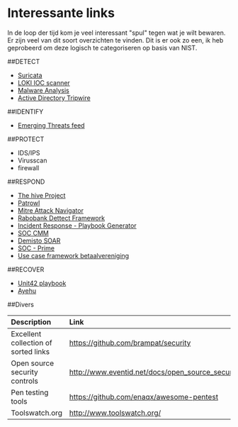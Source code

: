 <h1>Interessante links</h1>
 
In de loop der tijd kom je veel interessant "spul" tegen wat je wilt bewaren. Er zijn veel van dit soort overzichten te vinden. Dit is er ook zo een, ik heb geprobeerd om deze logisch te categoriseren op basis van NIST.

##DETECT 

* [Suricata](https://suricata-ids.org/)
* [LOKI IOC scanner](https://www.nextron-systems.com/loki/)
* [Malware Analysis](https://www.joesecurity.org/)
* [Active Directory Tripwire](https://www.secureworks.com/blog/dcept)


##IDENTIFY

* [Emerging Threats feed](https://rules.emergingthreats.net/)

##PROTECT 

* IDS/IPS
* Virusscan
* firewall



##RESPOND

* [The hive Project](https://thehive-project.org/)
* [Patrowl](https://patrowl.io/home)
* [Mitre Attack Navigator](https://mitre-attack.github.io/attack-navigator/enterprise/)
* [Rabobank Dettect Framework](https://github.com/rabobank-cdc/DeTTECT)
* [Incident Response - Playbook Generator](https://www.incidentresponse.com/events/)
* [SOC CMM](https://www.soc-cmm.com/downloads/latest/)
* [Demisto SOAR](https://github.com/demisto/content)
* [SOC - Prime](https://my.socprime.com/en/soc-workflow-app/)
* [Use case framework betaalvereniging](https://www.betaalvereniging.nl/wp-content/uploads/FI-ISAC-Use-Case-Framework-Full-Documentation.pdf)



##RECOVER 

* [Unit42 playbook](https://pan-unit42.github.io/playbook_viewer/?pb=oilrig)
* [Ayehu](https://ayehu.com/cyber-security-incident-response-automation/top-5-cyber-security-incident-response-playbooks/malware-infections/#tab-id-1)

##Divers 

| Description                           |  Link                                                                                 |
| :-------------------------------------| :-------------------------------------------------------------------------------------|
| Excellent collection of sorted links  |  https://github.com/brampat/security                                                  |
| Open source security controls         |  http://www.eventid.net/docs/open_source_security_controls.asp                        |
| Pen testing tools                     |  https://github.com/enaqx/awesome-pentest                                             |
| Toolswatch.org                        |  http://www.toolswatch.org/                                                           |


